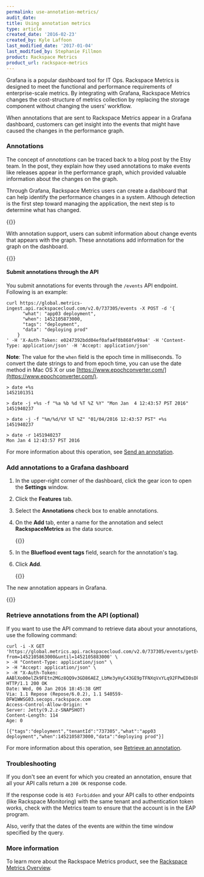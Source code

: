 ```yaml
---
permalink: use-annotation-metrics/
audit_date:
title: Using annotation metrics
type: article
created_date: '2016-02-23'
created_by: Kyle Laffoon
last_modified_date: '2017-01-04'
last_modified_by: Stephanie Fillmon
product: Rackspace Metrics
product_url: rackspace-metrics
---
```


Grafana is a popular dashboard tool for IT Ops. Rackspace Metrics is designed to meet the functional and performance requirements of enterprise-scale metrics. By integrating with Grafana, Rackspace Metrics changes the cost-structure of metrics collection by replacing the storage component without changing the users' workflow.

When annotations that are sent to Rackspace Metrics appear in a Grafana dashboard, customers can get insight into the events that might have caused the changes in the performance graph.

### Annotations

The concept of *annotations* can be traced back to a blog post by the Etsy team. In the post, they explain how they used annotations to make events like releases appear in the performance graph, which provided valuable information  about the changes on the graph.

Through Grafana, Rackspace Metrics users can create a dashboard that can help identify the performance changes in a system. Although detection is the first step toward managing the application, the next step is to determine what has changed.

{{<image src="Anotationsupport-what-changed.png" alt="" title="">}}

With annotation support, users can submit information about change events that appears with the graph. These annotations add information for the graph on the dashboard.

{{<image src="Anotattionsupport-change-event.png" alt="" title="">}}

#### Submit annotations through the API

You submit annotations for events through the `/events` API endpoint. Following is an example:

    curl https://global.metrics-ingest.api.rackspacecloud.com/v2.0/737305/events -X POST -d '{
          "what": "app03 deployment",
          "when": 1452105873000,
          "tags": "deployment",
          "data": "deploying prod"
        }
    ' -H 'X-Auth-Token: e0247392bdd04ef0afa4f0b868fe99a4' -H 'Content-Type: application/json' -H 'Accept: application/json'

**Note**: The value for the `when` field is the epoch time in milliseconds. To convert the date strings to and from epoch time, you can use the date method in Mac OS X or use [https://www.epochconverter.com/](https://www.epochconverter.com/).

    > date +%s
    1452101351

    > date -j +%s -f "%a %b %d %T %Z %Y" "Mon Jan  4 12:43:57 PST 2016"
    1451940237

    > date -j -f "%m/%d/%Y %T %Z" "01/04/2016 12:43:57 PST" +%s
    1451940237

    > date -r 1451940237
    Mon Jan 4 12:43:57 PST 2016

For more information about this operation, see [Send an annotation](https://docs.rackspace.com/docs/metrics/v2/ingestion-api-reference/ingestion-events/#send-an-annotation).

### Add annotations to a Grafana dashboard

1. In the upper-right corner of the dashboard, click the gear icon to open the **Settings** window.

2. Click the **Features** tab.

3. Select the **Annotations** check box to enable annotations.

4. On the **Add** tab, enter a name for the annotation and select **RackspaceMetrics** as the data source.

   {{<image src="Annotationsupport-datasource.png" alt="" title="">}}

5. In the **Blueflood event tags** field, search for the annotation's tag.

6. Click **Add**.

   {{<image src="Anotattionsupport-change-event.png" alt="" title="">}}

The new annotation appears in Grafana.

{{<image src="Annotationsupport-annotation-appears.png" alt="" title="">}}

### Retrieve annotations from the API (optional)

If you want to use the API command to retrieve data about your annotations, use the following command:

    curl -i -X GET 'https://global.metrics.api.rackspacecloud.com/v2.0/737305/events/getEvents?from=1452105863000&until=1452105883000' \
    > -H "Content-Type: application/json" \
    > -H "Accept: application/json" \
    > -H "X-Auth-Token: AABlXo00elZk9FEtn2MGz8QQ9v3GD86AEZ_LbMe3yHyC43GE9pTFNXqVxYLq92FPwED0sDkYS8c1R222AWMS1y4nqTG3NmRofHmj4S0lfPsz3YXBTtFaXDac"
    HTTP/1.1 200 OK
    Date: Wed, 06 Jan 2016 18:45:38 GMT
    Via: 1.1 Repose (Repose/6.0.2), 1.1 540559-DFW1WWSG03.secops.rackspace.com
    Access-Control-Allow-Origin: *
    Server: Jetty(9.2.z-SNAPSHOT)
    Content-Length: 114
    Age: 0

    [{"tags":"deployment","tenantId":"737305","what":"app03 deployment","when":1452105873000,"data":"deploying prod"}]

For more information about this operation, see [Retrieve an annotation](https://docs.rackspace.com/docs/metrics/v2/query-api-reference/query-views/#retrieve-an-annotation).

### Troubleshooting

If you don't see an event for which you created an annotation, ensure that all your API calls return a `200 OK` response code.

If the response code is `403 Forbidden` and your API calls to other endpoints (like Rackspace Monitoring) with the same tenant and authentication token works, check with the Metrics team to ensure that the account is in the EAP program.

Also, verify that the dates of the events are within the time window specified by the query.

### More information

To learn more about the Rackspace Metrics product, see the [Rackspace Metrics Overview](/how-to/rackspace-metrics-overview/).
